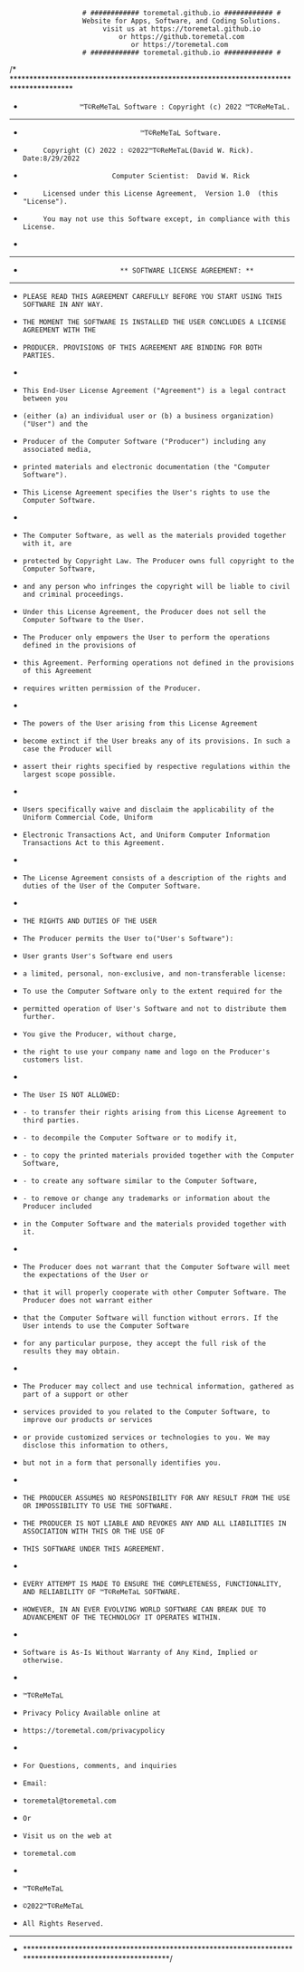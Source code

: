                       # ############ toremetal.github.io ############ #
                      Website for Apps, Software, and Coding Solutions.
                           visit us at https://toremetal.github.io
                               or https://github.toremetal.com
                                  or https://toremetal.com
                      # ############ toremetal.github.io ############ #
/*   ***************************************************************************************
 *                   ™T©ReMeTaL Software : Copyright (c) 2022 ™T©ReMeTaL.
 *   ***************************************************************************************
 *                                  ™T©ReMeTaL Software.
 *          Copyright (C) 2022 : ©2022™T©ReMeTaL(David W. Rick).    Date:8/29/2022
 *                           Computer Scientist:  David W. Rick
 *          Licensed under this License Agreement,  Version 1.0  (this "License").
 *          You may not use this Software except, in compliance with this License.
 *
 *   ***************************************************************************************
 *                             ** SOFTWARE LICENSE AGREEMENT: **
 *   ***************************************************************************************
 *     PLEASE READ THIS AGREEMENT CAREFULLY BEFORE YOU START USING THIS SOFTWARE IN ANY WAY.
 *     THE MOMENT THE SOFTWARE IS INSTALLED THE USER CONCLUDES A LICENSE AGREEMENT WITH THE
 *     PRODUCER. PROVISIONS OF THIS AGREEMENT ARE BINDING FOR BOTH PARTIES.
 *     
 *     This End-User License Agreement ("Agreement") is a legal contract between you
 *     (either (a) an individual user or (b) a business organization) ("User") and the
 *     Producer of the Computer Software ("Producer") including any associated media, 
 *     printed materials and electronic documentation (the "Computer Software"). 
 *     This License Agreement specifies the User's rights to use the Computer Software.
 *     
 *     The Computer Software, as well as the materials provided together with it, are 
 *     protected by Copyright Law. The Producer owns full copyright to the Computer Software,
 *     and any person who infringes the copyright will be liable to civil and criminal proceedings.
 *     Under this License Agreement, the Producer does not sell the Computer Software to the User.
 *     The Producer only empowers the User to perform the operations defined in the provisions of
 *     this Agreement. Performing operations not defined in the provisions of this Agreement
 *     requires written permission of the Producer.
 *     
 *     The powers of the User arising from this License Agreement
 *     become extinct if the User breaks any of its provisions. In such a case the Producer will
 *     assert their rights specified by respective regulations within the largest scope possible.
 *     
 *     Users specifically waive and disclaim the applicability of the Uniform Commercial Code, Uniform
 *     Electronic Transactions Act, and Uniform Computer Information Transactions Act to this Agreement.
 *     
 *     The License Agreement consists of a description of the rights and duties of the User of the Computer Software.
 *     
 *     THE RIGHTS AND DUTIES OF THE USER
 *     The Producer permits the User to("User's Software"):
 *     User grants User's Software end users
 *     a limited, personal, non-exclusive, and non-transferable license:
 *     To use the Computer Software only to the extent required for the
 *     permitted operation of User's Software and not to distribute them further.
 *     You give the Producer, without charge,
 *     the right to use your company name and logo on the Producer's customers list.
 *     
 *     The User IS NOT ALLOWED:
 *     - to transfer their rights arising from this License Agreement to third parties.
 *     - to decompile the Computer Software or to modify it,
 *     - to copy the printed materials provided together with the Computer Software,
 *     - to create any software similar to the Computer Software,
 *     - to remove or change any trademarks or information about the Producer included
 *     in the Computer Software and the materials provided together with it.
 *     
 *     The Producer does not warrant that the Computer Software will meet the expectations of the User or
 *     that it will properly cooperate with other Computer Software. The Producer does not warrant either
 *     that the Computer Software will function without errors. If the User intends to use the Computer Software
 *     for any particular purpose, they accept the full risk of the results they may obtain.
 *     
 *     The Producer may collect and use technical information, gathered as part of a support or other
 *     services provided to you related to the Computer Software, to improve our products or services
 *     or provide customized services or technologies to you. We may disclose this information to others,
 *     but not in a form that personally identifies you.
 *     
 *     THE PRODUCER ASSUMES NO RESPONSIBILITY FOR ANY RESULT FROM THE USE OR IMPOSSIBILITY TO USE THE SOFTWARE.
 *     THE PRODUCER IS NOT LIABLE AND REVOKES ANY AND ALL LIABILITIES IN ASSOCIATION WITH THIS OR THE USE OF
 *     THIS SOFTWARE UNDER THIS AGREEMENT.
 *
 *     EVERY ATTEMPT IS MADE TO ENSURE THE COMPLETENESS, FUNCTIONALITY, AND RELIABILITY OF ™T©ReMeTaL SOFTWARE.
 *     HOWEVER, IN AN EVER EVOLVING WORLD SOFTWARE CAN BREAK DUE TO ADVANCEMENT OF THE TECHNOLOGY IT OPERATES WITHIN.
 *     
 *     Software is As-Is Without Warranty of Any Kind, Implied or otherwise.
 *     
 *     ™T©ReMeTaL
 *     Privacy Policy Available online at
 *     https://toremetal.com/privacypolicy
 *     
 *     For Questions, comments, and inquiries
 *     Email:
 *     toremetal@toremetal.com
 *     Or
 *     Visit us on the web at
 *     toremetal.com
 *     
 *     ™T©ReMeTaL
 *     ©2022™T©ReMeTaL
 *     All Rights Reserved.
 *   **********************************************************************************************************
 *   *********************************************************************************************************/
